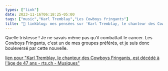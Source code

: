 ```yaml
---
types: ["link"]
date: 2023-11-16T06:18:25-05:00
tags: ["music","Karl Tremblay","Les Cowboys fringants"]
title: "🔗 linkblog: mes pensées sur 'Karl Tremblay, le chanteur des Cowboys Fringants, est décédé à l'âge de 47 ans - rts.ch - Musiques'"
---
```

Quelle tristesse ! Je ne savais même pas qu'il combattait le cancer. Les Cowboys Fringants, c'est un de mes groupes préférés, et je suis donc bouleversé par cette nouvelle.

[lien pour "Karl Tremblay, le chanteur des Cowboys Fringants, est décédé à l'âge de 47 ans - rts.ch - Musiques"](https://www.rts.ch/info/culture/musiques/14474094-karl-tremblay-le-chanteur-des-cowboys-fringants-est-decede-a-l-age-de-47-ans.html?rts_source=rss_t)
